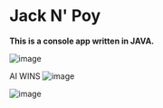 # Jack N' Poy 

**This is a console app written in JAVA.**


![image](https://user-images.githubusercontent.com/73811644/115096266-f3219400-9f56-11eb-808d-31ee8b0fcaae.png)

AI WINS
![image](https://user-images.githubusercontent.com/73811644/115096332-2ebc5e00-9f57-11eb-8ee8-dcf02212ff31.png)

![image](https://user-images.githubusercontent.com/73811644/115096628-93c48380-9f58-11eb-86dd-6ba86293b5a5.png)

